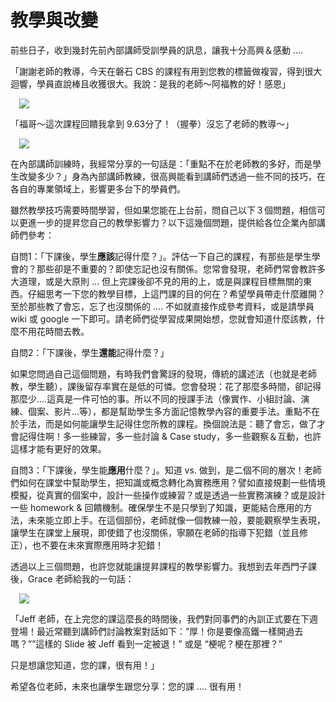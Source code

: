 # 教學與改變 

<div style="clear: both; text-align: center;"></div>
<p>前些日子，收到幾封先前內部講師受訓學員的訊息，讓我十分高興＆感動 ….</p>
<p>「謝謝老師的教導，今天在磐石 CBS 的課程有用到您教的標籤做複習，得到很大迴響，學員直說棒且收獲很大。我說：是我的老師～阿福教的好！感恩」</p>
<p><a href="http://1.bp.blogspot.com/-KUl9QZaE6iY/VhQCYEJ9y_I/AAAAAAAANC0/qnLKBDDABnk/s1600/image_thumb_dd65c17e39d6f147049f2bc1d7191943.png" style="margin-left: 1em; margin-right: 1em; text-align: center;"><img border="0" src="http://1.bp.blogspot.com/-KUl9QZaE6iY/VhQCYEJ9y_I/AAAAAAAANC0/qnLKBDDABnk/s1600/image_thumb_dd65c17e39d6f147049f2bc1d7191943.png"/></a></p>
<p>「福哥～這次課程回饋我拿到 9.63分了！（握拳）沒忘了老師的教導～」</p>
<p><a href="http://2.bp.blogspot.com/-ogJB9mjLQN0/VhQCYGkSMPI/AAAAAAAANC8/_HrjqRhH0sQ/s1600/image_thumb_153f8d7419ad9847d696382e3e96dd69.png" style="margin-left: 1em; margin-right: 1em; text-align: center;"><img border="0" src="http://2.bp.blogspot.com/-ogJB9mjLQN0/VhQCYGkSMPI/AAAAAAAANC8/_HrjqRhH0sQ/s1600/image_thumb_153f8d7419ad9847d696382e3e96dd69.png"/></a></p>
<p>在內部講師訓練時，我經常分享的一句話是：「重點不在於老師教的多好，而是學生改變多少？」身為內部講師教練，很高興能看到講師們透過一些不同的技巧，在各自的專業領域上，影響更多台下的學員們。<a name="more"></a></p>
<p>雖然教學技巧需要時間學習，但如果您能在上台前，問自己以下３個問題，相信可以更進一步的提昇您自己的教學影響力？以下這幾個問題，提供給各位企業內部講師們參考：</p>
<p>自問1：「下課後，學生<b>應該</b>記得什麼？」。評估一下自己的課程，有那些是學生學會的？那些卻是不重要的？即使忘記也沒有關係。您常會發現，老師們常會教許多大道理，或是大原則 … 但上完課後卻不見的用的上，或是與課程目標無關的東西。仔細思考一下您的教學目標，上這門課的目的何在？希望學員帶走什麼離開？至於那些教了會忘，忘了也沒關係的 …. 不如就直接作成參考資料，或是請學員 wiki 或 google 一下即可。請老師們從學習成果開始想，您就會知道什麼該教，什麼不用花時間去教。</p>
<p>自問2：「下課後，學生<b>還能</b>記得什麼？」</p>
<p>如果您問過自己這個問題，有時我們會驚訝的發現，傳統的講述法（也就是老師教，學生聽），課後留存率實在是低的可憐。您會發現：花了那麼多時間，卻記得那麼少….這真是一件可怕的事。所以不同的授課手法（像實作、小組討論、演練、個案、影片…等），都是幫助學生多方面記憶教學內容的重要手法。重點不在於手法，而是如何能讓學生記得住您所教的課程。換個說法是：聽了會忘，做了才會記得住啊！多一些練習，多一些討論 &amp; Case study，多一些觀察＆互動，也許這樣才能有更好的效果。</p>
<p>自問3：「下課後，學生能<b>應用</b>什麼？」。知道 vs. 做到，是二個不同的層次！老師們如何在課堂中幫助學生，把知識或概念轉化為實務應用？譬如直接規劃一些情境模擬，從真實的個案中，設計一些操作或練習？或是透過一些實務演練？或是設計一些 homework &amp; 回饋機制。確保學生不是只學到了知識，更能結合應用的方法，未來能立即上手。在這個部份，老師就像一個教練一般，要能觀察學生表現，讓學生在課堂上展現，即使錯了也沒關係，寧願在老師的指導下犯錯（並且修正），也不要在未來實際應用時才犯錯！</p>
<p>透過以上三個問題，也許您就能讓提昇課程的教學影響力。我想到去年西門子課後，Grace 老師給我的一句話：</p>
<p><a href="http://3.bp.blogspot.com/-N7MEkuCpa2o/VhQCYM3J23I/AAAAAAAANC4/rA9abuwLsTE/s1600/image_thumb_688da700eb95a901b4f56fa7e308a25c.png" style="margin-left: 1em; margin-right: 1em; text-align: center;"><img border="0" src="http://3.bp.blogspot.com/-N7MEkuCpa2o/VhQCYM3J23I/AAAAAAAANC4/rA9abuwLsTE/s1600/image_thumb_688da700eb95a901b4f56fa7e308a25c.png"/></a></p>
<p>「Jeff 老師，在上完您的課這麼長的時間後，我們對同事們的內訓正式要在下週登場！最近常聽到講師們討論教案對話如下：”厚！你是要像高鐵一樣開過去嗎？””這樣的 Slide 被 Jeff 看到一定被退！” 或是 “梗呢？梗在那裡？”</p>
<p>只是想讓您知道，您的課，很有用！」</p>
<p>希望各位老師，未來也讓學生跟您分享：您的課 …. 很有用！</p>